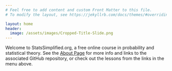 ```yaml
---
# Feel free to add content and custom Front Matter to this file.
# To modify the layout, see https://jekyllrb.com/docs/themes/#overriding-theme-defaults

layout: home
header:
  image: /assets/images/Cropped-Title-Slide.png
---
```



Welcome to StatsSimplified.org, a free online course in probability and statistical theory.  See the [About Page](/about) for more info and links to the associated GitHub repository, or check out the lessons from the links in the menu above.